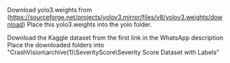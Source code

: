 Download yolo3.weights from (https://sourceforge.net/projects/yolov3.mirror/files/v8/yolov3.weights/download)
Place this yolo3.weights into the yolo folder.

Download the Kaggle dataset from the first link in the WhatsApp description
Place the downloaded folders into "CrashVision\archive(1)\SeverityScore\Severity Score Dataset with Labels"
